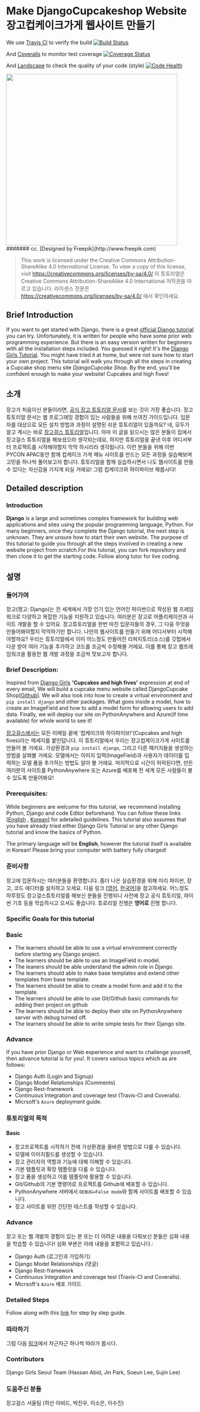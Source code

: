 # Make DjangoCupcakeshop Website 장고컵케이크가게 웹사이트 만들기

We use [Travis CI](https://travis-ci.org) to verify the build
[![Build Status](https://travis-ci.org/repositivator/djangogirls-cupcake-1.svg?branch=master)](https://travis-ci.org/repositivator/djangogirls-cupcake-1)

And [Coveralls](https://coveralls.io) to monitor test coverage
[![Coverage Status](https://coveralls.io/repos/github/repositivator/djangogirls-cupcake-1/badge.svg?branch=master)](https://coveralls.io/github/repositivator/djangogirls-cupcake-1?branch=master)

And [Landscape](https://landscape.io) to check the quality of your code (style)
[![Code Health](https://landscape.io/github/repositivator/djangogirls-cupcake-1/master/landscape.svg?style=flat)](https://landscape.io/github/repositivator/djangogirls-cupcake-1/master)



<img src="https://djangogirlsseoul.gitbooks.io/-djangocupcakeshop/content/cupcake.png" height="460">
####### cc. [Designed by Freepik](http://www.freepik.com)

> This work is licensed under the Creative Commons Attribution-ShareAlike 4.0 International License. To view a copy of this license, visit https://creativecommons.org/licenses/by-sa/4.0/
> 이 튜토리얼은 Creative Commons Attribution-ShareAlike 4.0 International 저작권을 따르고 있습니다. 라이센스 전문은 https://creativecommons.org/licenses/by-sa/4.0/ 에서 확인하세요.

## Brief Introduction
If you want to get started with Django, there is a great [official Django tutorial](https://docs.djangoproject.com/en/1.9/intro/tutorial01/) you can try. Unfortunately, it is written for people who have some prior web programming experience. But there is an easy version written for beginners with all the installation steps included. You guessed it right! It's the [Django Girls Tutorial](http://tutorial.djangogirls.org/). You might have tried it at home, but were not sure how to start your own project. This tutorial will walk you through all the steps in creating a Cupcake shop menu site *DjangoCupcake Shop*. By the end, you'll be confident enough to make your website! Cupcakes and high fives!

## 소개
장고가 처음이신 분들이라면, [공식 장고 튜토리얼 문서](https://docs.djangoproject.com/en/1.9/intro/tutorial01/)를 보는 것이 가장 좋습니다. 장고 튜토리얼 문서는 웹 프로그래밍 경험이 있는 사람들을 위해 쓰여진 가이드입니다. 입문자를 대상으로 모든 설치 방법과 과정이 설명된 쉬운 튜토리얼이 있을까요? 네, 모두가 알고 계시는 바로 [장고걸스 튜토리얼](http://tutorial.djangogirls.org/)입니다. 아마 이 글을 읽으시는 많은 분들이 집에서 장고걸스 튜토리얼을 해보셨으라 생각되는데요, 하지만 튜토리얼을 끝낸 이후 어디서부터 프로젝트를 시작해야할지 막막 하시리라 생각됩니다. 이런 분들을 위해 이번 PYCON APAC동안 함께 컵케이크 가게 메뉴 사이트를 만드는 모든 과정을 실습해보며 고민을 하나씩 풀어보고자 합니다. 튜토리얼을 함께 실습하시면서 나도 웹사이트를 만들 수 있다는 자신감을 가지게 되실 거에요! 그럼 컵케이크와 하이파이브 해봅시다!

## Detailed description

### Introduction
**Django** is a large and sometimes complex framework for building web applications and sites using the popular programming language, Python. For many beginners, once they complete the Django tutorial, the next step is unknown. They are unsure how to start their own website. The purpose of this tutorial to guide you through all the steps involved in creating a new website project from scratch.For this tutorial, you can fork repository and then clone it to get the starting code. Follow along tutor for live coding.

## 설명

### 들어가며
장고(쟁고: Django)는 전 세계에서 가장 인기 있는 언어인 파이썬으로 작성된 웹 프레임워크로 다양하고 복잡한 기능을 지원하고 있습니다. 여러분은 장고로 어플리케이션과 사이트 개발을 할 수 있어요. 장고튜토리얼을 한번 마친 입문자들의 경우, 그 다음 무엇을 만들어봐야할지 막막하기만 합니다. 나만의 웹사이트를 만들기 위해 어디서부터 시작해야할까요? 우리는 튜토리얼에서 이미 어느정도 만들어진 리퍼지토리(소스)를 깃헙에서 다운 받아 여러 기능을 추가하고 코드를 조금씩 수정해볼 거에요. 이를 통해 장고 웹프레임워크을 활용한 웹 개발 과정을 조금씩 맛보고자 합니다.


### Brief Description:

Inspired from [Django Girls](https://www.djangogirls.org) **'Cupcakes and high fives'** expression at end of every email, We will build a cupcake menu website called DjangoCupcake Shop[[Github](https://github.com/DjangoGirlsSeoul/djangocupcakeshop)]. We will also look into how to create a virtual environment and `pip install django` and other packages. What goes inside a model, how to create an ImageField and how to add a model form for allowing users to add data. Finally, we will deploy our site on PythonAnywhere and Azure(if time available) for whole world to see it!

[장고걸스에서는](https://www.djangogirls.org) 모든 이메일 끝에 ‘컵케이크와 하이파이브!’(Cupcakes and high fives)라는 메세지를 붙인답니다. 이 튜토리얼에서 우리는 장고컵케이크가게 사이트를 만들어 볼 거에요. 가상환경과 `pip install django`, 그리고 다른 패키지들을 생성하는 방법을 살펴볼 거에요. 모델에서는 이미지 입력(ImageField)과 사용자가 데이터를 입력하는 모델 폼을 추가하는 방법도 알아 볼 거에요. 마지막으로 시간이 허락된다면, 만든 여러분의 사이트를 PythonAnywhere 또는 Azure를 배포해 전 세계 모든 사람들이 볼 수 있도록 만들어봐요!


### Prerequisites:

While beginners are welcome for this tutorial, we recommend installing Python, Django and code Editor beforehand. You can follow these links [[English](http://tutorial.djangogirls.org/en/installation/) , [Korean](https://djangogirlsseoul.gitbooks.io/tutorial/content/installation/)] for adetailed guidelines. This tutorial also assumes that you have already tried either Django Girls Tutorial or any other Django tutorial and know the basics of Python.

The primary language will be **English**, however the tutorial itself is available in Korean!  Please bring your computer with battery fully charged!

### 준비사항

장고에 입문하시는 여러분들을 환영합니다. 좀더 나은 실습환경을 위해 미리 파이썬, 장고, 코드 에디터를 설치하고 오세요. 다음 링크 [[영어](http://tutorial.djangogirls.org/en/installation/), [한국어](https://djangogirlsseoul.gitbooks.io/tutorial/content/installation/)]을 참고하세요. 어느정도 하루정도 장고걸스튜토리얼를 해보신 분들을 진행되니 사전에 장고 공식 튜토리얼, 파이썬 기초 등을 학습하시고 오셔도 좋습니다.
튜로리얼 진행은 **영어로** 진행 합니다.

### Specific Goals for this tutorial
### Basic
- The learners should be able to use a virtual environment correctly before starting any Django project.
- The learners should be able to use an ImageField in model.
- The leaners should be able understand the admin role in Django.
- The learners should able to make base templates and extend other templates from base template.
- The learners should be able to create a model form and add it to the template.
- The learners should be able to use Git/Github basic commands for adding their project on github
- The learners should be able to deploy their site on PythonAnywhere server with debug turned off.
- The learners should be able to write simple tests for their Django site.

### Advance

If you have prior Django or Web experience and want to challenge yourself, then advance tutorial is for you!. It covers various topics which as are follows:
* Django Auth (Login and Signup)
* Django Model Relationships (Comments)
* Django Rest-framework
* Continuous Integration and coverage test (Travis-CI and Coveralls).
* Micrsoft's `Azure` deployment guide.

### 튜토리얼의 목적
#### Basic
- 장고프로젝트를 시작하기 전에 가상환경을 올바른 방법으로 다룰 수 있습니다.
- 모델에 이미지필드를 생성할 수 있습니다.
- 장고 관리자의 역할과 기능에 대해 이해할 수 있습니다.
- 기본 템플릿과 확장 템플릿을 다룰 수 있습니다.
- 장고 폼을 생성하고 이를 템플릿에 활용할 수 있습니다.
- Git/Github의 기본 명령어로 프로젝트를 Github에 배포할 수 있습니다.
- PythonAnywhere 서버에서 `DEBUG=False mode`와 함께 사이트를 배포할 수 있습니다.
- 장고 사이트를 위한 간단한 테스트를 작성할 수 있습니다.

### Advance

장고 또는 웹 개발의 경험이 있는 분 또는 더 어려운 내용을 다뤄보신 분들은 심화 내용을 학습할 수 있습니다! 심화 부분은 아래 내용을 포함하고 있습니다.:
* Django Auth (로그인과 가입하기)
* Django Model Relationships (댓글)
* Django Rest-framework
* Continuous Integration and coverage test (Travis-CI and Coveralls).
* Micrsoft's `Azure` 배포 가이드

### Detailed Steps

Follow along with this [link](https://www.gitbook.com/book/djangogirlsseoul/-djangocupcakeshop/details) for step by step guide.

### 따라하기
그럼 다음 [링크](https://www.gitbook.com/book/djangogirlsseoul/djangocupcakeshop_ko/details)에서 차근차근 하나씩 따라가 봅시다.

### Contributors
Django Girls Seoul Team (Hassan Abid, Jin Park, Soeun Lee, Sujin Lee)

### 도움주신 분들
장고걸스 서울팀 (하산 아비드, 박진우, 이소은, 이수진)
